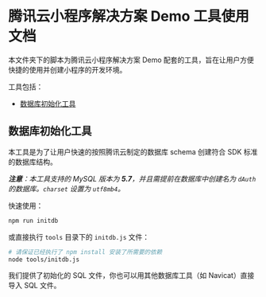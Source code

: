 # 腾讯云小程序解决方案 Demo 工具使用文档

本文件夹下的脚本为腾讯云小程序解决方案 Demo 配套的工具，旨在让用户方便快捷的使用并创建小程序的开发环境。

工具包括：

- [数据库初始化工具](#数据库初始化工具)

## 数据库初始化工具

本工具是为了让用户快速的按照腾讯云制定的数据库 schema 创建符合 SDK 标准的数据库结构。

_**注意**：本工具支持的 MySQL 版本为 **5.7**，并且需提前在数据库中创建名为 `dAuth` 的数据库。`charset` 设置为 `utf8mb4`。_

快速使用：

```bash
npm run initdb
```

或直接执行 `tools` 目录下的 `initdb.js` 文件：

```bash
# 请保证已经执行了 npm install 安装了所需要的依赖
node tools/initdb.js
```

我们提供了初始化的 SQL 文件，你也可以用其他数据库工具（如 Navicat）直接导入 SQL 文件。
